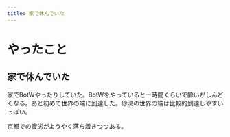 ```yaml
---
title: 家で休んでいた
---
```


# やったこと

## 家で休んでいた

家でBotWやったりしていた。BotWをやっていると一時間くらいで酔いがしんどくなる。あと初めて世界の端に到達した。砂漠の世界の端は比較的到達しやすいっぽい。

京都での疲労がようやく落ち着きつつある。
